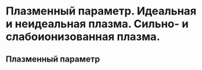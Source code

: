# Плазменный параметр. Идеальная и неидеальная плазма. Сильно- и слабоионизованная плазма.

## Плазменный параметр

